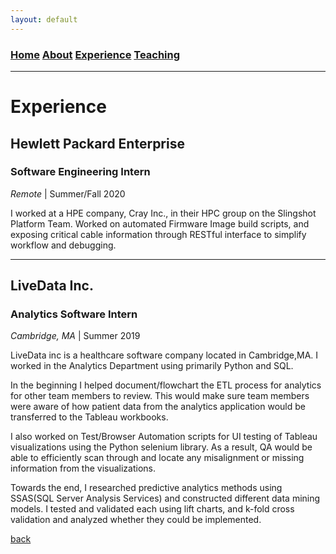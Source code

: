 ```yaml
---
layout: default
---
```

### [Home](./) [About](./about.html) [Experience](./experience.html) [Teaching](./teaching.html)

---
# Experience
## Hewlett Packard Enterprise
### Software Engineering Intern
_Remote_ | Summer/Fall 2020

I worked at a HPE company, Cray Inc., in their HPC group on the Slingshot Platform Team. Worked on automated Firmware Image build scripts, and exposing critical cable information through RESTful interface to simplify workflow and debugging.

---

## LiveData Inc.
### Analytics Software Intern
_Cambridge, MA_ | Summer 2019

LiveData inc is a healthcare software company located in Cambridge,MA. I worked in the Analytics Department using primarily Python and SQL. 

In the beginning I helped document/flowchart the ETL process for analytics for other team members to review. This would make sure team members were aware of how patient data from the analytics application would be transferred to the Tableau workbooks. 

I also worked on Test/Browser Automation scripts for UI testing of Tableau visualizations using the Python selenium library. As a result, QA would be able to efficiently scan through and locate any misalignment or missing information from the visualizations. 

Towards the end, I researched predictive analytics methods using SSAS(SQL Server Analysis Services) and constructed different data mining models. I tested and validated each using lift charts, and k-fold cross validation and analyzed whether they could be implemented.

[back](./)